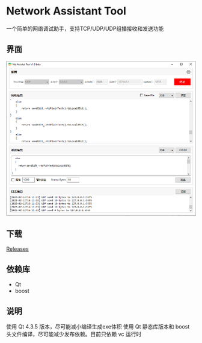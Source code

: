 # Network Assistant Tool

一个简单的网络调试助手，支持TCP/UDP/UDP组播接收和发送功能

## 界面

![./assets/app.png](./assets/app_zh_CN.png)

## 下载

[Releases](https://github.com/kkzi/NetTool/releases/)

## 依赖库

- Qt
- boost

## 说明

使用 Qt 4.3.5 版本，尽可能减小编译生成exe体积 
使用 Qt 静态库版本和 boost 头文件编译，尽可能减少发布依赖。目前只依赖 vc 运行时
